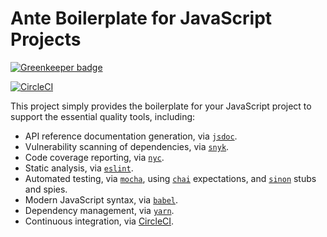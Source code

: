 # Ante Boilerplate for JavaScript Projects

[![Greenkeeper badge](https://badges.greenkeeper.io/twuni/ante-boilerplate-js.svg)](https://greenkeeper.io/)

[![CircleCI](https://circleci.com/gh/twuni/ante-boilerplate-js.svg?style=svg)](https://circleci.com/gh/twuni/ante-boilerplate-js)

This project simply provides the boilerplate for your JavaScript project to support the essential quality tools, including:

 * API reference documentation generation, via [`jsdoc`](http://usejsdoc.org/).
 * Vulnerability scanning of dependencies, via [`snyk`](https://snyk.io).
 * Code coverage reporting, via [`nyc`](https://istanbul.js.org/).
 * Static analysis, via [`eslint`](https://eslint.org/).
 * Automated testing, via [`mocha`](https://mochajs.org/), using [`chai`](http://chaijs.com/) expectations, and [`sinon`](http://sinonjs.org/) stubs and spies.
 * Modern JavaScript syntax, via [`babel`](https://babeljs.io/).
 * Dependency management, via [`yarn`](https://yarnpkg.com/).
 * Continuous integration, via [CircleCI](https://circleci.com/).
